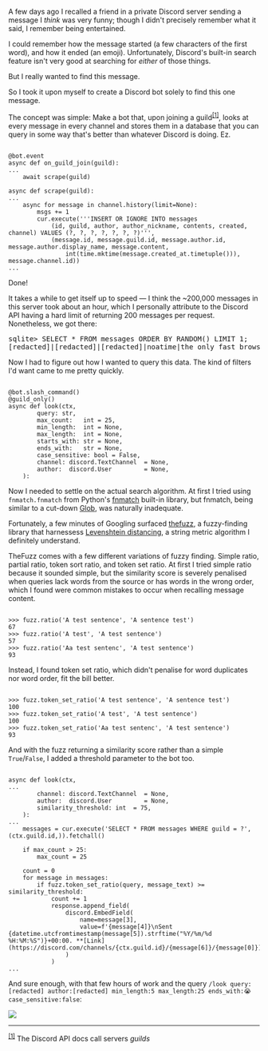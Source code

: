 A few days ago I recalled a friend in a private Discord server sending a
message I _think_ was very funny; though I didn't precisely remember what it said,
I remember being entertained.

I could remember how the message started (a few characters of the first word),
and how it ended (an emoji). Unfortunately, Discord's built-in search feature
isn't very good at searching for _either_ of those things.

But I really wanted to find this message.

So I took it upon myself to create a Discord bot solely to find this one message.

The concept was simple: Make a bot that, upon joining a
guild<sup><a id="1body" href="#1">[1]</a></sup>,
looks at every message in every channel and stores them in a database that you can
query in some way that's better than whatever Discord is doing. Ez.

<pre><code class="lang-python">
@bot.event
async def on_guild_join(guild):
...
    await scrape(guild)

async def scrape(guild):
...
    async for message in channel.history(limit=None):
        msgs += 1
        cur.execute('''INSERT OR IGNORE INTO messages
            (id, guild, author, author_nickname, contents, created, channel) VALUES (?, ?, ?, ?, ?, ?, ?)''',
            (message.id, message.guild.id, message.author.id, message.author.display_name, message.content,
                int(time.mktime(message.created_at.timetuple())), message.channel.id))
...
</code></pre>

Done!

It takes a while to get itself up to speed — I think the ~200,000 messages in this
server took about an hour, which I personally attribute to the Discord API having
a hard limit of returning 200 messages per request. Nonetheless, we got there:

<pre>
sqlite> SELECT * FROM messages ORDER BY RANDOM() LIMIT 1;
[redacted]|[redacted]|[redacted]|noatime|the only fast browser is Netscape Navigator 4.0|[redacted]|[redacted]
</pre>

Now I had to figure out how I wanted to query this data. The kind of filters I'd
want came to me pretty quickly.

<pre><code class="lang-python">
@bot.slash_command()
@guild_only()
async def look(ctx,
        query: str,
        max_count:   int = 25,
        min_length:  int = None,
        max_length:  int = None,
        starts_with: str = None,
        ends_with:   str = None,
        case_sensitive: bool = False,
        channel: discord.TextChannel  = None,
        author:  discord.User         = None,
    ):
</code></pre>

Now I needed to settle on the actual search algorithm. At first I tried using `fnmatch.fnmatch`
from Python's [fnmatch](https://docs.python.org/3/library/fnmatch.html) built-in library,
but fnmatch, being similar to a cut-down [Glob](https://en.wikipedia.org/wiki/Glob_(programming)),
was naturally inadequate.

Fortunately, a few minutes of Googling surfaced [thefuzz](https://github.com/seatgeek/thefuzz),
a fuzzy-finding library that harnessess [Levenshtein distancing](https://en.wikipedia.org/wiki/Levenshtein_distance),
a string metric algorithm I definitely understand.

TheFuzz comes with a few different variations of fuzzy finding. Simple ratio, partial ratio, token sort ratio,
and token set ratio. At first I tried simple ratio because it sounded simple, but the similarity score is severely
penalised when queries lack words from the source or has words in the wrong order, which I found were common
mistakes to occur when recalling message content.

<pre><code class="lang-python">
>>> fuzz.ratio('A test sentence', 'A sentence test')
67
>>> fuzz.ratio('A test', 'A test sentence')
57
>>> fuzz.ratio('Aa test sentenc', 'A test sentence')
93
</code></pre>

Instead, I found token set ratio, which didn't penalise for word duplicates nor word order, fit the bill better.

<pre><code class="lang-python">
>>> fuzz.token_set_ratio('A test sentence', 'A sentence test')
100
>>> fuzz.token_set_ratio('A test', 'A test sentence')
100
>>> fuzz.token_set_ratio('Aa test sentenc', 'A test sentence')
93
</code></pre>

And with the fuzz returning a similarity score rather than a simple `True`/`False`, I added a threshold parameter
to the bot too.

<pre><code class="lang-python">
async def look(ctx,
...
        channel: discord.TextChannel  = None,
        author:  discord.User         = None,
        similarity_threshold: int  = 75,
    ):
...
    messages = cur.execute('SELECT * FROM messages WHERE guild = ?', (ctx.guild.id,)).fetchall()

    if max_count > 25:
        max_count = 25

    count = 0
    for message in messages:
        if fuzz.token_set_ratio(query, message_text) >= similarity_threshold:
            count += 1
            response.append_field(
                discord.EmbedField(
                    name=message[3],
                    value=f'{message[4]}\nSent {datetime.utcfromtimestamp(message[5]).strftime("%Y/%m/%d %H:%M:%S")}+00:00. **[Link](https://discord.com/channels/{ctx.guild.id}/{message[6]}/{message[0]})**.'
                )
            )
...
</code></pre>

And sure enough, with that few hours of work and the query `/look query:[redacted] author:[redacted] min_length:5 max_length:25 ends_with:😭 case_sensitive:false`:

![](/img/found_message.png)

<hr>

<sup id="1"><a href="#1body">[1]</a></sup> The Discord API docs call servers _guilds_